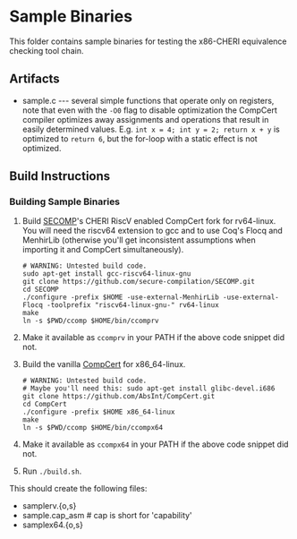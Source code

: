 # Sample Binaries

This folder contains sample binaries for testing the x86-CHERI equivalence
checking tool chain.

## Artifacts

* sample.c --- several simple functions that operate only on registers, note that even with the `-O0` flag to disable optimization the CompCert compiler optimizes away assignments and operations that result in easily determined values. E.g. `int x = 4; int y = 2; return x + y` is optimized to `return 6`, but the for-loop with a static effect is not optimized.

## Build Instructions

### Building Sample Binaries

1. Build [SECOMP](https://github.com/secure-compilation/SECOMP)'s CHERI RiscV enabled CompCert fork for rv64-linux. You will need the riscv64 extension to gcc and to use Coq's Flocq and MenhirLib (otherwise you'll get inconsistent assumptions when importing it and CompCert simultaneously).

    ```shell
    # WARNING: Untested build code.
    sudo apt-get install gcc-riscv64-linux-gnu
    git clone https://github.com/secure-compilation/SECOMP.git
    cd SECOMP
    ./configure -prefix $HOME -use-external-MenhirLib -use-external-Flocq -toolprefix "riscv64-linux-gnu-" rv64-linux
    make
    ln -s $PWD/ccomp $HOME/bin/ccomprv
    ```

2. Make it available as `ccomprv` in your PATH if the above code snippet did not.

3. Build the vanilla [CompCert](https://github.com/AbsInt/CompCert) for x86_64-linux.

    ```shell
    # WARNING: Untested build code.
    # Maybe you'll need this: sudo apt-get install glibc-devel.i686
    git clone https://github.com/AbsInt/CompCert.git
    cd CompCert
    ./configure -prefix $HOME x86_64-linux
    make
    ln -s $PWD/ccomp $HOME/bin/ccompx64
    ```

4. Make it available as `ccompx64` in your PATH if the above code snippet did not.

5. Run `./build.sh`.

This should create the following files:

* samplerv.{o,s}
* sample.cap_asm    # cap is short for 'capability'
* samplex64.{o,s}

